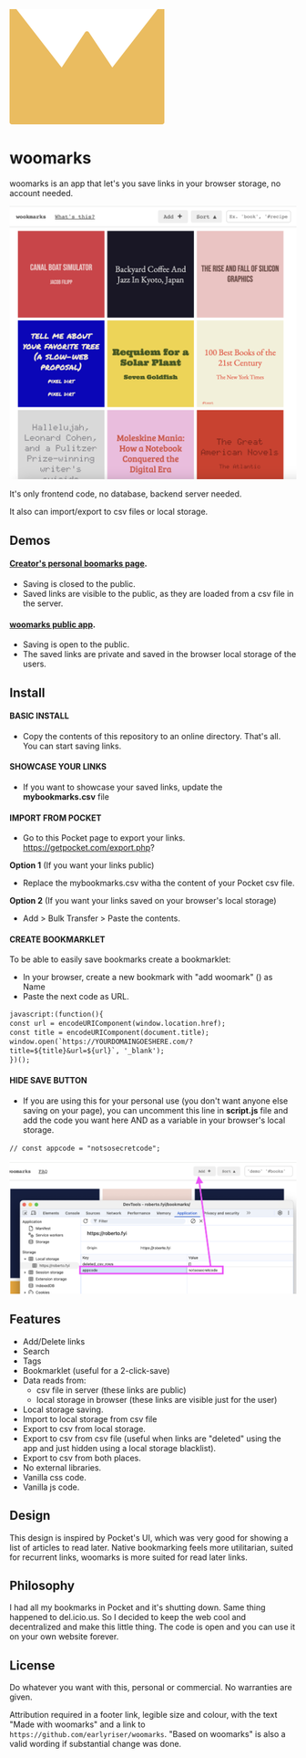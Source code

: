  
![favicon](favicon.svg)
# woomarks
woomarks is an app that let's you save links in your browser storage, no account needed. 

![screenshot](screenshot.png)

It's only frontend code, no database, backend server needed.



It also can import/export to csv files or local storage.


## Demos
#### [Creator's personal boomarks page](https://roberto.fyi/bookmarks/).
- Saving is closed to the public.
- Saved links are visible to the public, as they are loaded from a csv file in the server.

#### [woomarks public app](https://woomarks.com). 
- Saving is open to the public.
- The saved links are private and saved in the browser local storage of the users.

 ## Install

#### BASIC INSTALL
 - Copy the contents of this repository to an online directory. That's all. You can start saving links.

#### SHOWCASE YOUR LINKS
- If you want to showcase your saved links, update the **mybookmarks.csv** file

#### IMPORT FROM POCKET
- Go to this Pocket page to export your links. https://getpocket.com/export.php?

**Option 1** (If you want your links public)
- Replace the mybookmarks.csv witha the content of your Pocket csv file.

**Option 2** (If you want your links saved on your browser's local storage)
- Add > Bulk Transfer > Paste the contents.

#### CREATE BOOKMARKLET
To be able to easily save bookmarks create a bookmarklet:
- In your browser, create a new bookmark with "add woomark" () as Name
- Paste the next code as URL.
```
javascript:(function(){
const url = encodeURIComponent(window.location.href);
const title = encodeURIComponent(document.title);
window.open(`https://YOURDOMAINGOESHERE.com/?title=${title}&url=${url}`, '_blank');
})();
```

#### HIDE SAVE BUTTON
 - If you are using this for your personal use (you don't want anyone else saving on your page), you can uncomment this line in **script.js** file
 and add the code you want here AND as a variable in your browser's local storage.

`
 // const appcode = "notsosecretcode"; 
 `

 ![screenshot](screenshot_appcode.png)

## Features
- Add/Delete links
- Search
- Tags
- Bookmarklet (useful for a 2-click-save)
- Data reads from: 
    - csv file in server (these links are public)
    - local storage in browser (these links are visible just for the user)
- Local storage saving.
- Import to local storage from csv file
- Export to csv from local storage.
- Export to csv from csv file (useful when links are "deleted" using the app and just hidden using a local storage blacklist).
- Export to csv from both places.
- No external libraries. 
- Vanilla css code.
- Vanilla js code.

## Design
 This design is inspired by Pocket's UI, which was very good for showing a list of articles to read later. Native bookmarking feels more utilitarian, suited for recurrent links, woomarks is more suited for read later links.

## Philosophy
I had all my bookmarks in Pocket and it's shutting down. Same thing happened to del.icio.us. So I decided to keep the web cool and decentralized and make this little thing. The code is open and you can use it on your own website forever.

## License
Do whatever you want with this, personal or commercial. No warranties are given.

Attribution required in a footer link, legible size and colour, with the text "Made with woomarks" and a link to `https://github.com/earlyriser/woomarks`. 
"Based on woomarks" is also a valid wording if substantial change was done.